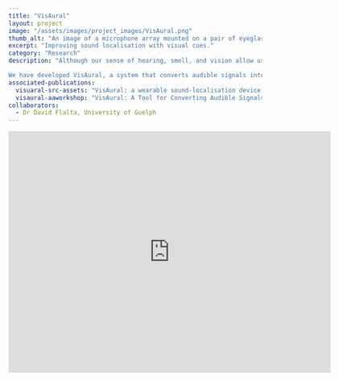```yaml
---
title: "VisAural"
layout: project
image: "/assets/images/project_images/VisAural.png"
thumb_alt: "An image of a microphone array mounted on a pair of eyeglasses, with LEDs at the left and right"
excerpt: "Improving sound localisation with visual cues."
category: "Research"
description: "Although our sense of hearing, smell, and vision allow us to perceive things at a distance, the detection of many day-to-day events relies exclusively on our hearing. For example, finding a ringing phone lost in a sofa, hearing a child cry in another room, and use of a car alarm to locate a vehicle in a car park. However, individuals with total or partial hearing loss have difficulty detecting the audible signals in these situations.

We have developed VisAural, a system that converts audible signals into visual cues. Using an array of head-mounted microphones, VisAural detects the direction of a sound, and places LEDs at the periphery of the user’s visual field to guide them to the source of the sound. We tested VisAural with nine people with hearing impairments and found that this approach holds great promise but needs to be made more responsive before it can be truly helpful."
associated-publications:
  visuaral-src-assets: "VisAural: a wearable sound-localisation device for people with impaired hearing"
  visaural-aaworkshop: "VisAural: A Tool for Converting Audible Signals into Visual Cues"
collaborators:
  - Dr David Flalta, University of Guelph
---
```

<iframe class="container wrap" src="https://player.vimeo.com/video/217648467" width="640" height="480" frameborder="0" webkitallowfullscreen mozallowfullscreen allowfullscreen></iframe>
